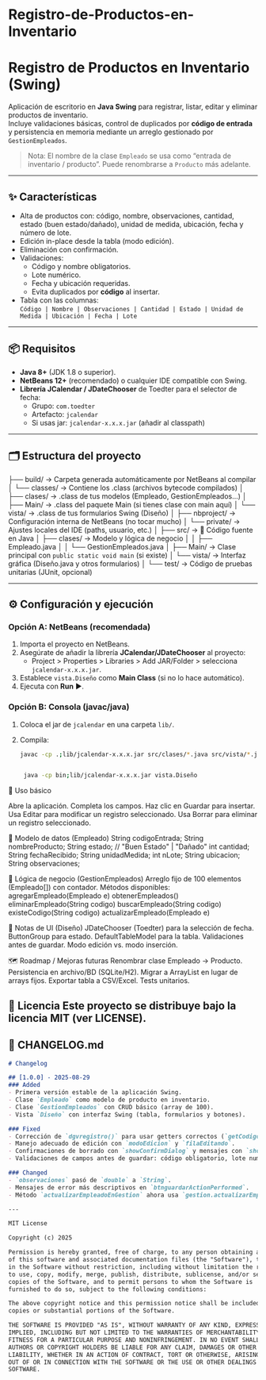 # Registro-de-Productos-en-Inventario
# Registro de Productos en Inventario (Swing)

Aplicación de escritorio en **Java Swing** para registrar, listar, editar y eliminar productos de inventario.  
Incluye validaciones básicas, control de duplicados por **código de entrada** y persistencia en memoria mediante un arreglo gestionado por `GestionEmpleados`.

> Nota: El nombre de la clase `Empleado` se usa como “entrada de inventario / producto”. Puede renombrarse a `Producto` más adelante.

---

## ✨ Características

- Alta de productos con: código, nombre, observaciones, cantidad, estado (buen estado/dañado), unidad de medida, ubicación, fecha y número de lote.
- Edición in-place desde la tabla (modo edición).
- Eliminación con confirmación.
- Validaciones:
  - Código y nombre obligatorios.
  - Lote numérico.
  - Fecha y ubicación requeridas.
  - Evita duplicados por **código** al insertar.
- Tabla con las columnas:  
  `Código | Nombre | Observaciones | Cantidad | Estado | Unidad de Medida | Ubicación | Fecha | Lote`

---

## 📦 Requisitos

- **Java 8+** (JDK 1.8 o superior).
- **NetBeans 12+** (recomendado) o cualquier IDE compatible con Swing.
- **Librería JCalendar / JDateChooser** de Toedter para el selector de fecha:
  - Grupo: `com.toedter`
  - Artefacto: `jcalendar`
  - Si usas jar: `jcalendar-x.x.x.jar` (añadir al classpath)

---

## 🗂️ Estructura del proyecto

├── build/                → Carpeta generada automáticamente por NetBeans al compilar
│   └── classes/          → Contiene los .class (archivos bytecode compilados)
│       ├── clases/       → .class de tus modelos (Empleado, GestionEmpleados…)
│       ├── Main/         → .class del paquete Main (si tienes clase con main aquí)
│       └── vista/        → .class de tus formularios Swing (Diseño)
│
├── nbproject/            → Configuración interna de NetBeans (no tocar mucho)
│   └── private/          → Ajustes locales del IDE (paths, usuario, etc.)
│
├── src/                  → 📌 Código fuente en Java
│   ├── clases/           → Modelo y lógica de negocio
│   │    ├── Empleado.java
│   │    └── GestionEmpleados.java
│   ├── Main/             → Clase principal con `public static void main` (si existe)
│   └── vista/            → Interfaz gráfica (Diseño.java y otros formularios)
│
└── test/                 → Código de pruebas unitarias (JUnit, opcional)


---

## ⚙️ Configuración y ejecución

### Opción A: NetBeans (recomendada)
1. Importa el proyecto en NetBeans.
2. Asegúrate de añadir la librería **JCalendar/JDateChooser** al proyecto:
   - Project > Properties > Libraries > Add JAR/Folder > selecciona `jcalendar-x.x.x.jar`.
3. Establece `vista.Diseño` como **Main Class** (si no lo hace automático).
4. Ejecuta con **Run** ▶️.

### Opción B: Consola (javac/java)
1. Coloca el jar de `jcalendar` en una carpeta `lib/`.
2. Compila:

   ```bash
   javac -cp .;lib/jcalendar-x.x.x.jar src/clases/*.java src/vista/*.java -d bin


    java -cp bin;lib/jcalendar-x.x.x.jar vista.Diseño


🧭 Uso básico

Abre la aplicación.
Completa los campos.
Haz clic en Guardar para insertar.
Usa Editar para modificar un registro seleccionado.
Usa Borrar para eliminar un registro seleccionado.

🧱 Modelo de datos (Empleado)
String  codigoEntrada;
String  nombreProducto;
String  estado;          // "Buen Estado" | "Dañado"
int     cantidad;
String  fechaRecibido;
String  unidadMedida;
int     nLote;
String  ubicacion;
String  observaciones;

🧠 Lógica de negocio (GestionEmpleados)
Arreglo fijo de 100 elementos (Empleado[]) con contador.
Métodos disponibles:
agregarEmpleado(Empleado e)
obtenerEmpleados()
eliminarEmpleado(String codigo)
buscarEmpleado(String codigo)
existeCodigo(String codigo)
actualizarEmpleado(Empleado e)

🧩 Notas de UI (Diseño)
JDateChooser (Toedter) para la selección de fecha.
ButtonGroup para estado.
DefaultTableModel para la tabla.
Validaciones antes de guardar.
Modo edición vs. modo inserción.

🗺️ Roadmap / Mejoras futuras
Renombrar clase Empleado → Producto.
Persistencia en archivo/BD (SQLite/H2).
Migrar a ArrayList en lugar de arrays fijos.
Exportar tabla a CSV/Excel.
Tests unitarios.

📄 Licencia
Este proyecto se distribuye bajo la licencia MIT (ver LICENSE).
---
## 📜 CHANGELOG.md  
```markdown
# Changelog

## [1.0.0] - 2025-08-29
### Added
- Primera versión estable de la aplicación Swing.
- Clase `Empleado` como modelo de producto en inventario.
- Clase `GestionEmpleados` con CRUD básico (array de 100).
- Vista `Diseño` con interfaz Swing (tabla, formularios y botones).

### Fixed
- Corrección de `dgvregistro()` para usar getters correctos (`getCodigoEntrada()`, `getNombreProducto()`, etc.).
- Manejo adecuado de edición con `modoEdicion` y `filaEditando`.
- Confirmaciones de borrado con `showConfirmDialog` y mensajes con `showMessageDialog`.
- Validaciones de campos antes de guardar: código obligatorio, lote numérico, fecha y ubicación requeridas.

### Changed
- `observaciones` pasó de `double` a `String`.
- Mensajes de error más descriptivos en `btnguardarActionPerformed`.
- Método `actualizarEmpleadoEnGestion` ahora usa `gestion.actualizarEmpleado(...)` para persistir.

---

MIT License

Copyright (c) 2025  

Permission is hereby granted, free of charge, to any person obtaining a copy
of this software and associated documentation files (the "Software"), to deal
in the Software without restriction, including without limitation the rights
to use, copy, modify, merge, publish, distribute, sublicense, and/or sell
copies of the Software, and to permit persons to whom the Software is
furnished to do so, subject to the following conditions:

The above copyright notice and this permission notice shall be included in all
copies or substantial portions of the Software.

THE SOFTWARE IS PROVIDED "AS IS", WITHOUT WARRANTY OF ANY KIND, EXPRESS OR
IMPLIED, INCLUDING BUT NOT LIMITED TO THE WARRANTIES OF MERCHANTABILITY,
FITNESS FOR A PARTICULAR PURPOSE AND NONINFRINGEMENT. IN NO EVENT SHALL THE
AUTHORS OR COPYRIGHT HOLDERS BE LIABLE FOR ANY CLAIM, DAMAGES OR OTHER
LIABILITY, WHETHER IN AN ACTION OF CONTRACT, TORT OR OTHERWISE, ARISING FROM,
OUT OF OR IN CONNECTION WITH THE SOFTWARE OR THE USE OR OTHER DEALINGS IN THE
SOFTWARE.

